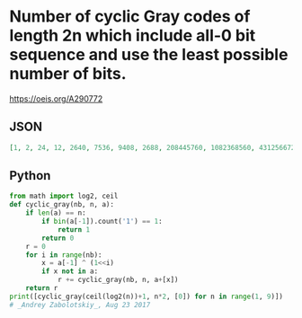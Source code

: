 # Number of cyclic Gray codes of length 2n which include all\-0 bit sequence and use the least possible number of bits\.
https://oeis.org/A290772
## JSON
```JSON
[1, 2, 24, 12, 2640, 7536, 9408, 2688, 208445760, 1082368560, 4312566720, 12473296800, 24050669760, 27034640640, 13900259520, 1813091520]
```
## Python
```Python
from math import log2, ceil
def cyclic_gray(nb, n, a):
    if len(a) == n:
        if bin(a[-1]).count('1') == 1:
            return 1
        return 0
    r = 0
    for i in range(nb):
        x = a[-1] ^ (1<<i)
        if x not in a:
            r += cyclic_gray(nb, n, a+[x])
    return r
print([cyclic_gray(ceil(log2(n))+1, n*2, [0]) for n in range(1, 9)])
# _Andrey Zabolotskiy_, Aug 23 2017
```
